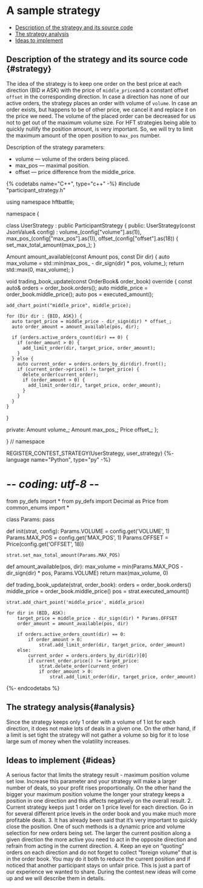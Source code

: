 # A sample strategy


- [Description of the strategy and its source code](#strategy)
- [The strategy analysis](#analysis)
- [Ideas to implement](#ideas)



## Description of the strategy and its source code {#strategy}

The idea of the strategy is to keep one order on the best price at each direction (BID и ASK) with the price of `middle_price`and a constant offset `offset` in the corresponding direction.
In case a direction has none of our active orders, the strategy places an order with volume of `volume`.
In case an order exists, but happens to be of other price, we cancel it and replace it on the price we need.
The volume of the placed order can be decreased for us not to get out of the maximum volume size.
For HFT strategies being able to quickly nullify the position amount, is very important. So, we will try to limit the maximum amount of the open position to `max_pos` number.

Description of the strategy parameters:

- volume — volume of the orders being placed.
- max_pos — maximal position.
- offset — price difference from the middle_price.

{% codetabs name="C++", type="c++" -%}
#include "participant_strategy.h"

using namespace hftbattle;

namespace {

class UserStrategy : public ParticipantStrategy {
public:
  UserStrategy(const JsonValue& config) :
      volume_(config["volume"].as<Amount>(1)),
      max_pos_(config["max_pos"].as<Amount>(1)),
      offset_(config["offset"].as<Price>(18)) {
    set_max_total_amount(max_pos_);
  }

  Amount amount_available(const Amount pos, const Dir dir) {
    auto max_volume = std::min(max_pos_ - dir_sign(dir) * pos, volume_);
    return std::max(0, max_volume);
  }

  void trading_book_update(const OrderBook& order_book) override {
    const auto& orders = order_book.orders();
    auto middle_price = order_book.middle_price();
    auto pos = executed_amount();

    add_chart_point("middle_price", middle_price);

    for (Dir dir : {BID, ASK}) {
      auto target_price = middle_price - dir_sign(dir) * offset_;
      auto order_amount = amount_available(pos, dir);

      if (orders.active_orders_count(dir) == 0) {
        if (order_amount > 0) {
          add_limit_order(dir, target_price, order_amount);
        }
      } else {
        auto current_order = orders.orders_by_dir(dir).front();
        if (current_order->price() != target_price) {
          delete_order(current_order);
          if (order_amount > 0) {
            add_limit_order(dir, target_price, order_amount);
          }
        }
      }
    }
  }

private:
  Amount volume_;
  Amount max_pos_;
  Price offset_;
};

}  // namespace

REGISTER_CONTEST_STRATEGY(UserStrategy, user_strategy)
{%- language name="Python", type="py" -%}
# -*- coding: utf-8 -*-

from py_defs import *
from py_defs import Decimal as Price
from common_enums import *


class Params:
    pass


def init(strat, config):
    Params.VOLUME = config.get('VOLUME', 1)
    Params.MAX_POS = config.get('MAX_POS', 1)
    Params.OFFSET = Price(config.get('OFFSET', 18))

    strat.set_max_total_amount(Params.MAX_POS)


def amount_available(pos, dir):
    max_volume = min(Params.MAX_POS - dir_sign(dir) * pos, Params.VOLUME)
    return max(max_volume, 0)


def trading_book_update(strat, order_book):
    orders = order_book.orders()
    middle_price = order_book.middle_price()
    pos = strat.executed_amount()

    strat.add_chart_point('middle_price', middle_price)

    for dir in (BID, ASK):
        target_price = middle_price - dir_sign(dir) * Params.OFFSET
        order_amount = amount_available(pos, dir)

        if orders.active_orders_count(dir) == 0:
            if order_amount > 0:
                strat.add_limit_order(dir, target_price, order_amount)
        else:
            current_order = orders.orders_by_dir(dir)[0]
            if current_order.price() != target_price:
                strat.delete_order(current_order)
                if order_amount > 0:
                    strat.add_limit_order(dir, target_price, order_amount)
{%- endcodetabs %}

## The strategy analysis{#analysis}

Since the strategy keeps only 1 order with a volume of 1 lot for each direction, it does not make lots of deals in a given one. 
On the other hand, if a limit is set tight the strategy will not gather a volume so big for it to lose large sum of money when the volatility increases.

## Ideas to implement {#ideas}

A serious factor that limits the strategy result - maximum position volume set low.
Increase this parameter and your strategy will make a larger number of deals, so your profit rises proportionally.
On the other hand the bigger your maximum position volume the longer your strategy keeps a position in one direction and this affects negatively on the overall result.
2. Current strategy keeps just 1 order on 1 price level for each direction. Go in for several different price levels in the order book and you make much more profitable deals. 
3. It has already been said that it’s very important to quickly close the position.
One of such methods is a dynamic price and volume selection for new orders being set. 
The larger the current position along a given direction the more active you need to act in the opposite direction and refrain from acting in the current direction. 
4. Keep an eye on “quoting” orders on each direction and do not forget to collect “foreign volume” that is in the order book. 
You may do it both to reduce the current position and if noticed that another participant stays on unfair price. 
This is just a part of our experience we wanted to share. 
During the contest new ideas will come up and we will describe them in details.
